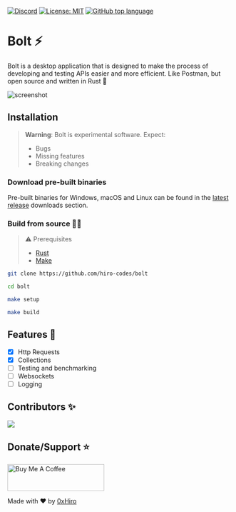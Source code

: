 [![Discord](https://img.shields.io/discord/1018936651612967043)](https://discord.gg/yMEKS2hk)
[![License: MIT](https://img.shields.io/badge/License-MIT-yellow.svg)](https://opensource.org/licenses/MIT)
[![GitHub top language](https://img.shields.io/github/languages/top/hiro-codes/bolt)](https://github.com/hiro-codes/bolt/search?l=rust)

# Bolt ⚡
Bolt is a desktop application that is designed to make the process of developing and testing APIs easier and more efficient. Like Postman, but open source and written in Rust 🦀


![screenshot](https://github.com/hiro-codes/bolt/blob/master/screenshot.png?raw=true)

## Installation


> **Warning**: Bolt is experimental software. Expect:
> * Bugs
> * Missing features
> * Breaking changes

### Download pre-built binaries

Pre-built binaries for Windows, macOS and Linux can be found in the [latest release](https://github.com/hiro-codes/bolt/releases/latest) downloads section.

### Build from source 👩‍💻

> ⚠️ Prerequisites
> 
> * [Rust](https://www.rust-lang.org/tools/install)
> * [Make](https://www.gnu.org/software/make/#download)

```bash
git clone https://github.com/hiro-codes/bolt
```

```bash
cd bolt
```

```bash
make setup
```

```bash
make build
```

## Features 🚧
 * [x] Http Requests
 * [x] Collections
 * [ ] Testing and benchmarking
 * [ ] Websockets
 * [ ] Logging
 
## Contributors ✨

<a href="https://github.com/hiro-codes/bolt/graphs/contributors">
  <img src="https://contrib.rocks/image?repo=hiro-codes/bolt" />
</a>

## Donate/Support ⭐
<a href="https://www.buymeacoffee.com/0xhiro" target="_blank"><img src="https://cdn.buymeacoffee.com/buttons/v2/default-yellow.png" alt="Buy Me A Coffee" style="height: 60px !important;width: 217px !important;" ></a>

Made with ❤️  by [0xHiro](https://twitter.com/hiro_codes) 